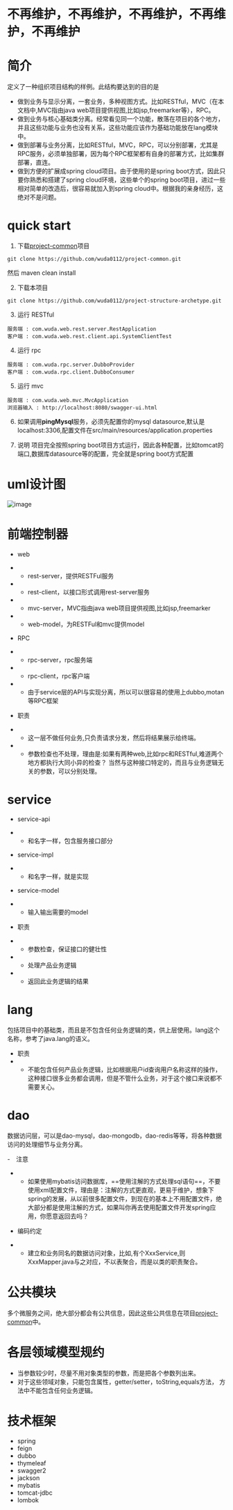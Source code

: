 # 不再维护，不再维护，不再维护，不再维护，不再维护

# 简介
定义了一种组织项目结构的样例。此结构要达到的目的是
- 做到业务与显示分离，一套业务，多种视图方式。比如RESTful，MVC（在本文档中,MVC指由java web项目提供视图,比如jsp,freemarker等），RPC。
- 做到业务与核心基础类分离。经常看见同一个功能，散落在项目的各个地方，并且这些功能与业务也没有关系，这些功能应该作为基础功能放在lang模块中。
- 做到部署与业务分离，比如RESTful，MVC，RPC，可以分别部署，尤其是RPC服务，必须单独部署，因为每个RPC框架都有自身的部署方式，比如集群部署，直连。
- 做到方便的扩展成spring cloud项目。由于使用的是spring boot方式，因此只要你熟悉和搭建了spring cloud环境，这些单个的spring boot项目，进过一些相对简单的改造后，很容易就加入到spring cloud中。根据我的亲身经历，这绝对不是问题。

# quick start
1. 下载[project-common](https://github.com/wuda0112/project-common)项目
```
git clone https://github.com/wuda0112/project-common.git
```
然后 maven clean install

2. 下载本项目
```
git clone https://github.com/wuda0112/project-structure-archetype.git
```

3. 运行 RESTful
```
服务端 : com.wuda.web.rest.server.RestApplication
客户端 : com.wuda.web.rest.client.api.SystemClientTest
```

4. 运行 rpc
```
服务端 : com.wuda.rpc.server.DubboProvider
客户端 : com.wuda.rpc.client.DubboConsumer
```
5. 运行 mvc
```
服务端 : com.wuda.web.mvc.MvcApplication
浏览器输入 : http://localhost:8080/swagger-ui.html
```
6. 如果调用**pingMysql**服务，必须先配置你的mysql datasource,默认是localhost:3306,配置文件在src/main/resources/application.properties

7. 说明
项目完全按照spring boot项目方式运行，因此各种配置，比如tomcat的端口,数据库datasource等的配置，完全就是spring boot方式配置

# uml设计图

![image](https://github.com/wuda0112/project-structure-archetype/blob/master/diagram.png)

# 前端控制器
- web
- - rest-server，提供RESTFul服务
- - rest-client，以接口形式调用rest-server服务
- - mvc-server，MVC指由java web项目提供视图,比如jsp,freemarker
- - web-model，为RESTFul和mvc提供model
- RPC
- - rpc-server，rpc服务端
- - rpc-client，rpc客户端
- - 由于service层的API与实现分离，所以可以很容易的使用上dubbo,motan等RPC框架

- 职责
- - 这一层不做任何业务,只负责请求分发，然后将结果展示给终端。
- - 参数检查也不处理，理由是:如果有两种web,比如rpc和RESTful,难道两个地方都执行大同小异的检查？
当然与这种接口特定的，而且与业务逻辑无关的参数，可以分别处理。

# service

- service-api
- - 和名字一样，包含服务接口部分
- service-impl
- - 和名字一样，就是实现
- service-model
- - 输入输出需要的model


- 职责
- - 参数检查，保证接口的健壮性
- - 处理产品业务逻辑
- - 返回此业务逻辑的结果

# lang
包括项目中的基础类，而且是不包含任何业务逻辑的类，供上层使用。lang这个名称，参考了java.lang的语义。
- 职责
- - 不能包含任何产品业务逻辑，比如根据用户id查询用户名称这样的操作，这种接口很多业务都会调用，但是不管什么业务，对于这个接口来说都不需要关心。

# dao
数据访问层，可以是dao-mysql，dao-mongodb，dao-redis等等，将各种数据访问的处理细节与业务分离。

-　注意
- - 如果使用mybatis访问数据库，==使用注解的方式处理sql语句==，不要使用xml配置文件，理由是：注解的方式更直观，更易于维护，想象下spring的发展，从以前很多配置文件，到现在的基本上不用配置文件，绝大部分都是使用注解的方式，如果叫你再去使用配置文件开发spring应用，你愿意返回去吗？

- 编码约定
- - 建立和业务同名的数据访问对象，比如,有个XxxService,则XxxMapper.java与之对应，不以表聚合，而是以类的职责聚合。

# 公共模块
多个微服务之间，绝大部分都会有公共信息，因此这些公共信息在项目[project-common](https://github.com/wuda0112/project-common)中。

# 各层领域模型规约
- 当参数较少时，尽量不用对象类型的参数，而是把各个参数列出来。
- 对于这些领域对象，只能包含属性，getter/setter，toString,equals方法，
方法中不能包含任何业务逻辑。

# 技术框架
- spring
- feign
- dubbo
- thymeleaf
- swagger2
- jackson
- mybatis
- tomcat-jdbc
- lombok
